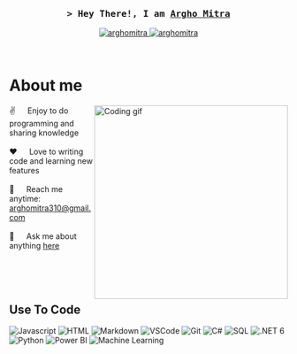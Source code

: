 
<!-- Intro  -->
<h3 align="center">
        <samp>&gt; Hey There!, I am
                <b><a target="_blank" href="https://argho.be/">Argho Mitra</a></b>
        </samp>
</h3>




<p align="center">
 <a href="https://argho.be/" target="blank">
  <img src="https://img.shields.io/badge/Website-DC143C?style=for-the-badge&logo=medium&logoColor=white" alt="arghomitra" />
 </a>
 <a href="https://be.linkedin.com/in/argho-mitra" target="_blank">
  <img src="https://img.shields.io/badge/LinkedIn-0077B5?style=for-the-badge&logo=linkedin&logoColor=white" alt="arghomitra"/>
 </a>
 <!-- <a href="https://dev.to/arghomitra" target="_blank">
  <img src="https://img.shields.io/badge/dev.to-0A0A0A?style=for-the-badge&logo=dev.to&logoColor=white" alt="arghomitra" />
 </a> -->
 <!-- <a href="https://twitter.com/_arghomitra" target="_blank">
  <img src="https://img.shields.io/badge/whatsapp-1DA1F2?style=for-the-badge&logo=whatsapp&logoColor=white" />
 </a>
 <a href="https://instagram.com/_arghomitra" target="_blank">
  <img src="https://img.shields.io/badge/Instagram-fe4164?style=for-the-badge&logo=instagram&logoColor=white" alt="arghomitra" />
 </a> 
 <a href="https://facebook.com/arghomitra.dev" target="_blank">
  <img src="https://img.shields.io/badge/Facebook-20BEFF?&style=for-the-badge&logo=facebook&logoColor=white" alt="arghomitra"  />
  </a>  -->
</p>
<br />

<!-- About Section -->
 # About me
 
<p>
 <img align="right" width="350" src="./asset/programmer.gif" alt="Coding gif" />
  
 ✌️ &emsp; Enjoy to do programming and sharing knowledge <br/><br/>
 ❤️ &emsp; Love to writing code and learning new features<br/><br/>
 📧 &emsp; Reach me anytime: arghomitra310@gmail.com<br/><br/>
 💬 &emsp; Ask me about anything [here](https://wa.me/32467791708)

</p>

<br/>
<br/>
<br/>

## Use To Code
![Javascript](https://img.shields.io/badge/Javascript-F0DB4F?style=for-the-badge&labelColor=black&logo=javascript&logoColor=F0DB4F)
![HTML](https://img.shields.io/badge/HTML5-E34F26?style=for-the-badge&logo=html5&logoColor=white)
![Markdown](https://img.shields.io/badge/Markdown-000000?style=for-the-badge&logo=markdown&logoColor=white)
![VSCode](https://img.shields.io/badge/Visual_Studio-0078d7?style=for-the-badge&logo=visual%20studio&logoColor=white)
![Git](https://img.shields.io/badge/Git-F05032?style=for-the-badge&logo=git&logoColor=white)
![C#](https://img.shields.io/badge/C%23-239120?style=for-the-badge&logo=c-sharp&logoColor=white)
![SQL](https://img.shields.io/badge/SQL-4479A1?style=for-the-badge&logo=sql&logoColor=white)
![.NET 6](https://img.shields.io/badge/.NET%206-512BD4?style=for-the-badge&logo=.net&logoColor=white)
![Python](https://img.shields.io/badge/Python-3776AB?style=for-the-badge&logo=python&logoColor=white)
![Power BI](https://img.shields.io/badge/Power%20BI-F2C811?style=for-the-badge&logo=powerbi&logoColor=white)
![Machine Learning](https://img.shields.io/badge/Machine%20Learning-6F02B5?style=for-the-badge&logo=machinelearning&logoColor=white)

<br/>
